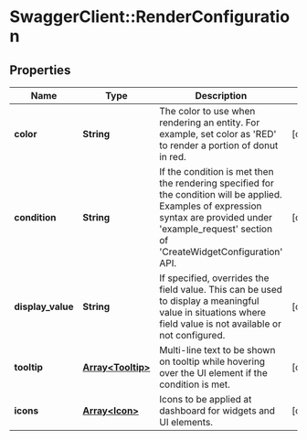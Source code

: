 # SwaggerClient::RenderConfiguration

## Properties
Name | Type | Description | Notes
------------ | ------------- | ------------- | -------------
**color** | **String** | The color to use when rendering an entity. For example, set color as &#39;RED&#39; to render a portion of donut in red. | [optional] 
**condition** | **String** | If the condition is met then the rendering specified for the condition will be applied. Examples of expression syntax are provided under &#39;example_request&#39; section of &#39;CreateWidgetConfiguration&#39; API. | [optional] 
**display_value** | **String** | If specified, overrides the field value. This can be used to display a meaningful value in situations where field value is not available or not configured. | [optional] 
**tooltip** | [**Array&lt;Tooltip&gt;**](Tooltip.md) | Multi-line text to be shown on tooltip while hovering over the UI element if the condition is met. | [optional] 
**icons** | [**Array&lt;Icon&gt;**](Icon.md) | Icons to be applied at dashboard for widgets and UI elements. | [optional] 


